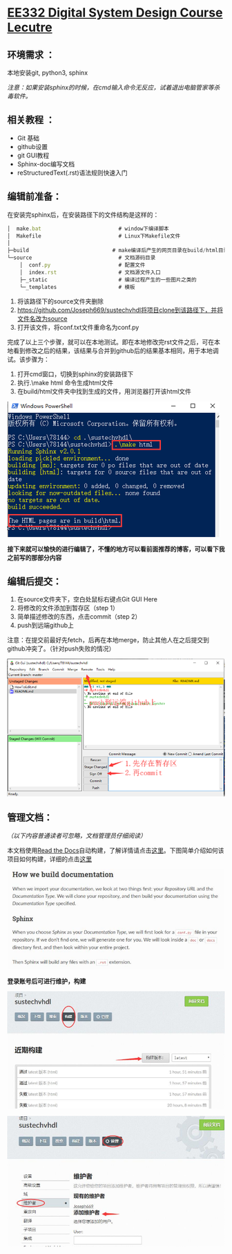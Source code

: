 #  [EE332 Digital System Design Course Lecutre ](sustechvhdl.readthedocs.io)

## 环境需求 ：

本地安装git, python3, sphinx 

*注意：如果安装sphinx的时候，在cmd输入命令无反应，试着退出电脑管家等杀毒软件。*

## 相关教程 ：

- Git 基础
- github设置
- git GUI教程      
- Sphinx-doc编写文档 
- reStructuredText(.rst)语法规则快速入门

## 编辑前准备：

在安装完sphinx后，在安装路径下的文件结构是这样的：

```javascript
│  make.bat                         # window下编译脚本
│  Makefile                         # Linux下Makefile文件
│
├─build         				  # make编译后产生的网页目录在build/html目录下
└─source                            # 文档源码目录
    │  conf.py                      # 配置文件
    │  index.rst                    # 文档源文件入口
    ├─_static                       # 编译过程产生的一些图片之类的
    └─_templates                    # 模板
```

1. 将该路径下的source文件夹删除
2. https://github.com/Joseph669/sustechvhdl将项目clone到该路径下，并将文件名改为source
3. 打开该文件，将conf.txt文件重命名为conf.py

完成了以上三个步骤，就可以在本地测试。即在本地修改完rst文件之后，可在本地看到修改之后的结果，该结果与合并到github后的结果基本相同，用于本地调试。该步骤为：

1. 打开cmd窗口，切换到sphinx的安装路径下
2. 执行.\make html 命令生成html文件
3. 在build/html文件夹中找到生成的文件，用浏览器打开该html文件

![](https://github.com/Joseph669/sustechvhdl/blob/master/figure/cmd.png)

**接下来就可以愉快的进行编辑了，不懂的地方可以看前面推荐的博客，可以看下我之前写的那部分内容**

## 编辑后提交：

1. 在source文件夹下，空白处鼠标右键点Git GUI Here
2. 将修改的文件添加到暂存区（step 1）
3. 简单描述修改的东西，点击commit（step 2）
4. push到远端github上

注意：在提交前最好先fetch，后再在本地merge，防止其他人在之后提交到github冲突了。（针对push失败的情况）

![](https://github.com/Joseph669/sustechvhdl/blob/master/figure/git_GUI.png)

## 管理文档：

*（以下内容普通读者可忽略，文档管理员仔细阅读）*

本文档使用[Read the Docs](https://readthedocs.org/)自动构建，了解详情请点击[这里](https://docs.readthedocs.io/en/stable/intro/getting-started-with-sphinx.html)。下图简单介绍如何该项目如何构建，详细的点击[这里](https://docs.readthedocs.io/en/stable/builds.html)

![](https://github.com/Joseph669/sustechvhdl/blob/master/figure/howtobuild.jpg)

**登录账号后可进行维护，构建**

![](https://github.com/Joseph669/sustechvhdl/blob/master/figure/build_proj.jpg)

![](https://github.com/Joseph669/sustechvhdl/blob/master/figure/maintain.jpg)

